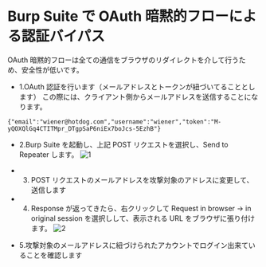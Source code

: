 # Burp Suite で OAuth 暗黙的フローによる認証バイパス

OAuth 暗黙的フローは全ての通信をブラウザのリダイレクトを介して行うため、安全性が低いです。

- 1.OAuth 認証を行います（メールアドレスとトークンが紐づいてることとします）
  この際には、クライアント側からメールアドレスを送信することになります。

```
{"email":"wiener@hotdog.com","username":"wiener","token":"M-yQOXQlGq4CTITMpr_DTgpSaP6niEx7boJcs-5EzhB"}
```

- 2.Burp Suite を起動し、上記 POST リクエストを選択し、Send to Repeater します。
  ![1](https://github.com/pea-sys/Til/assets/49807271/f0dcf86f-09f0-4c36-9363-43c8ce500125)

* 3. POST リクエストのメールアドレスを攻撃対象のアドレスに変更して、送信します

* 4. Response が返ってきたら、右クリックして Request in browser -> in original session を選択しして、表示される URL をブラウザに張り付けます。
     ![2](https://github.com/pea-sys/Til/assets/49807271/1afa9467-96aa-4e39-9c52-7b288d80fcf9)

* 5.攻撃対象のメールアドレスに紐づけられたアカウントでログイン出来ていることを確認します
